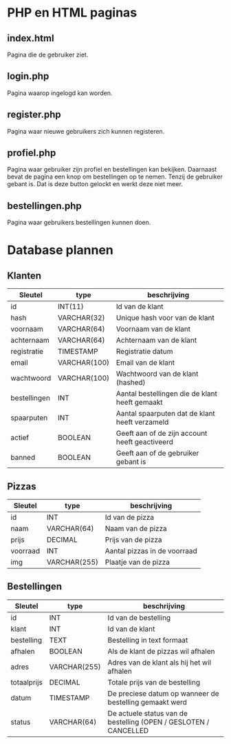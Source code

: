 # PHP en HTML paginas
## index.html
Pagina die de gebruiker ziet.
## login.php
Pagina waarop ingelogd kan worden.
## register.php
Pagina waar nieuwe gebruikers zich kunnen registeren.
## profiel.php
Pagina waar gebruiker zijn profiel en bestellingen kan bekijken.
Daarnaast bevat de pagina een knop om bestellingen op te nemen. Tenzij de gebruiker gebant is. Dat is deze button gelockt en werkt deze niet meer.
## bestellingen.php
Pagina waar gebruikers bestellingen kunnen doen.

##


# Database plannen
## Klanten
|Sleutel  		| type 			| beschrijving |
|---		 	| --- 			| --- |
| id		 	| INT(11)		| Id van de klant									|
| hash		 	| VARCHAR(32)	| Unique hash voor van de klant						|
| voornaam 		| VARCHAR(64) 	| Voornaam van de klant								|
| achternaam 	| VARCHAR(64) 	| Achternaam van de klant 							|
| registratie 	| TIMESTAMP	 	| Registratie datum									|
| email		 	| VARCHAR(100) 	| Email van de klant	 							|
| wachtwoord 	| VARCHAR(100) 	| Wachtwoord van de klant (hashed)					|
| bestellingen	| INT	 		| Aantal bestellingen die de klant heeft gemaakt 	|
| spaarputen	| INT			| Aantal spaarputen dat de klant heeft verzameld	|
| actief		| BOOLEAN		| Geeft aan of de zijn account heeft geactiveerd	|
| banned		| BOOLEAN		| Geeft aan of de gebruiker gebant is				|

## Pizzas
|Sleutel  		| type 			| beschrijving |
|---		 	| --- 			| --- |
| id		 	| INT			| Id van de pizza									|
| naam	 		| VARCHAR(64) 	| Naam van de pizza									|
| prijs		 	| DECIMAL	 	| Prijs van de pizza	 							|
| voorraad	 	| INT		 	| Aantal pizzas in de voorraad						|
| img		 	| VARCHAR(255)	| Plaatje van de pizza	 							|

## Bestellingen
|Sleutel  		| type 			| beschrijving |
|---		 	| --- 			| --- |
| id		 	| INT			| Id van de bestelling								|
| klant	 		| INT		 	| Id van de klant									|
| bestelling    | TEXT          | Bestelling in text formaat                        |
| afhalen		| BOOLEAN	 	| Als de klant de pizzas wil afhalen				|
| adres			| VARCHAR(255)  | Adres van de klant als hij het wil afhalen		|
| totaalprijs   | DECIMAL       | Totale prijs van de bestelling                    |
| datum         | TIMESTAMP     | De preciese datum op wanneer de bestelling gemaakt werd |
| status        | VARCHAR(64)   | De actuele status van de bestelling (OPEN / GESLOTEN / CANCELLED |
